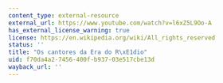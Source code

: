 ```yaml
---
content_type: external-resource
external_url: https://www.youtube.com/watch?v=l6xZ5L9Oo-A
has_external_license_warning: true
license: https://en.wikipedia.org/wiki/All_rights_reserved
status: ''
title: "Os cantores da Era do R\xE1dio"
uid: f70da4a2-7456-400f-b937-03e517cbe13d
wayback_url: ''
---
```

